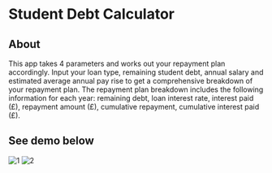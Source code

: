 # Student Debt Calculator
## About
This app takes 4 parameters and works out your repayment plan accordingly.
Input your loan type, remaining student debt, annual salary and estimated average annual pay rise to get a comprehensive breakdown of your repayment plan.
The repayment plan breakdown includes the following information for each year: remaining debt, loan interest rate, interest paid (£), repayment amount (£), cumulative repayment, cumulative interest paid (£).
## See demo below
![1](https://github.com/dannyburrowes/student-debt-calculator/assets/130167847/74af05ca-2146-419f-af0e-ea2452d0919d)
![2](https://github.com/dannyburrowes/student-debt-calculator/assets/130167847/1a028c67-2f4c-427c-b6bd-19a8c3236646)
